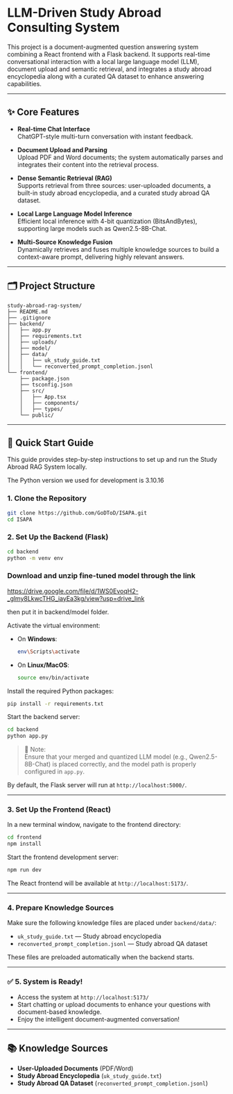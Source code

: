 
# LLM-Driven Study Abroad Consulting System

This project is a document-augmented question answering system combining a React frontend with a Flask backend. It supports real-time conversational interaction with a local large language model (LLM), document upload and semantic retrieval, and integrates a study abroad encyclopedia along with a curated QA dataset to enhance answering capabilities.

---

## ✨ Core Features

- **Real-time Chat Interface**  
  ChatGPT-style multi-turn conversation with instant feedback.

- **Document Upload and Parsing**  
  Upload PDF and Word documents; the system automatically parses and integrates their content into the retrieval process.

- **Dense Semantic Retrieval (RAG)**  
  Supports retrieval from three sources: user-uploaded documents, a built-in study abroad encyclopedia, and a curated study abroad QA dataset.

- **Local Large Language Model Inference**  
  Efficient local inference with 4-bit quantization (BitsAndBytes), supporting large models such as Qwen2.5-8B-Chat.

- **Multi-Source Knowledge Fusion**  
  Dynamically retrieves and fuses multiple knowledge sources to build a context-aware prompt, delivering highly relevant answers.

---

## 🗂️ Project Structure

```plaintext
study-abroad-rag-system/
├── README.md
├── .gitignore
├── backend/
│   ├── app.py
│   ├── requirements.txt
│   ├── uploads/
│   ├── model/
│   ├── data/
│   │   ├── uk_study_guide.txt
│   │   └── reconverted_prompt_completion.jsonl
└── frontend/
    ├── package.json
    ├── tsconfig.json
    ├── src/
    │   ├── App.tsx
    │   ├── components/
    │   ├── types/
    └── public/

```

---

## 🚀 Quick Start Guide

This guide provides step-by-step instructions to set up and run the Study Abroad RAG System locally.

The Python version we used for development is 3.10.16

### 1. Clone the Repository

```bash
git clone https://github.com/GoDToD/ISAPA.git
cd ISAPA
```

### 2. Set Up the Backend (Flask)

```bash
cd backend
python -m venv env
```

### Download and unzip fine-tuned model through the link
  https://drive.google.com/file/d/1WS0EvoqH2-_glmy8LkwcTHG_iayEa3kg/view?usp=drive_link

  then put it in backend/model folder.

Activate the virtual environment:

- On **Windows**:
  ```bash
  env\Scripts\activate
  ```
- On **Linux/MacOS**:
  ```bash
  source env/bin/activate
  ```

Install the required Python packages:

```bash
pip install -r requirements.txt
```

Start the backend server:

```bash
cd backend
python app.py
```

> 📌 Note:  
> Ensure that your merged and quantized LLM model (e.g., Qwen2.5-8B-Chat) is placed correctly, and the model path is properly configured in `app.py`.

By default, the Flask server will run at `http://localhost:5000/`.

---

### 3. Set Up the Frontend (React)

In a new terminal window, navigate to the frontend directory:

```bash
cd frontend
npm install
```

Start the frontend development server:

```bash
npm run dev
```

The React frontend will be available at `http://localhost:5173/`.

---

### 4. Prepare Knowledge Sources

Make sure the following knowledge files are placed under `backend/data/`:

- `uk_study_guide.txt` — Study abroad encyclopedia
- `reconverted_prompt_completion.jsonl` — Study abroad QA dataset

These files are preloaded automatically when the backend starts.

---

### ✅ 5. System is Ready!

- Access the system at `http://localhost:5173/`
- Start chatting or upload documents to enhance your questions with document-based knowledge.
- Enjoy the intelligent document-augmented conversation!

---

## 📚 Knowledge Sources

- **User-Uploaded Documents** (PDF/Word)
- **Study Abroad Encyclopedia** (`uk_study_guide.txt`)
- **Study Abroad QA Dataset** (`reconverted_prompt_completion.jsonl`)
